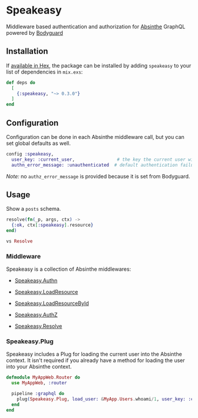 # Speakeasy

Middleware based authentication and authorization for [Absinthe](https://hexdocs.pm/absinthe) GraphQL powered by [Bodyguard](https://hexdocs.pm/bodyguard)

## Installation

If [available in Hex](https://hex.pm/docs/publish), the package can be installed
by adding `speakeasy` to your list of dependencies in `mix.exs`:

```elixir
def deps do
  [
    {:speakeasy, "~> 0.3.0"}
  ]
end
```

## Configuration

Configuration can be done in each Absinthe middleware call, but you can set global defaults as well.

```elixir
config :speakeasy,
  user_key: :current_user,                # the key the current user will be under in the GraphQL context
  authn_error_message: :unauthenticated  # default authentication failure message
```

_Note:_ no `authz_error_message` is provided because it is set from Bodyguard.

## Usage

Show a `posts` schema.

```elixir
resolve(fn(_p, args, ctx) ->
  {:ok, ctx[:speakeasy].resource}
end)

vs Resolve
```

### Middleware

Speakeasy is a collection of Absinthe middlewares:

- [Speakeasy.Authn]()

- [Speakeasy.LoadResource]()

- [Speakeasy.LoadResourceById]()

- [Speakeasy.AuthZ]()

- [Speakeasy.Resolve]()

### Speakeasy.Plug

Speakeasy includes a Plug for loading the current user into the Absinthe context. It isn't required if you already have a method for loading the user into your Absinthe context.

```elixir
defmodule MyAppWeb.Router do
  use MyAppWeb, :router

  pipeline :graphql do
    plug(Speakeasy.Plug, load_user: &MyApp.Users.whoami/1, user_key: :current_user)
  end
end
```
